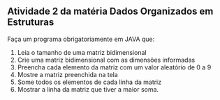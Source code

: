 ## Atividade 2 da matéria Dados Organizados em Estruturas

Faça um programa obrigatoriamente em JAVA que:
1. Leia o tamanho de uma matriz bidimensional
2. Crie uma matriz bidimensional com as dimensões informadas
3. Preencha cada elemento da matriz com um valor aleatório de 0 a 9
4. Mostre a matriz preenchida na tela
5. Some todos os elementos de cada linha da matriz
6. Mostrar a linha da matriz que tiver a maior soma.

